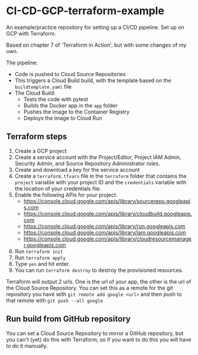 # CI-CD-GCP-terraform-example
An example/practice repository for setting up a CI/CD pipeline. Set up on GCP with Terraform.

Based on chapter 7 of 'Terraform in Action', but with some changes of my own.

The pipeline:
- Code is pushed to Cloud Source Repositories
- This triggers a Cloud Build build, with the template based on the `buildtemplate.yaml` file
- The Cloud Build:
  - Tests the code with pytest
  - Builds the Docker app in the `app` folder
  - Pushes the image to the Container Registry
  - Deploys the image to Cloud Run


## Terraform steps
1. Create a GCP project
2. Create a service account with the Project/Editor, Project IAM Admin, Security Admin, and Source Repository Administrator roles.
3. Create and download a key for the service account
4. Create a `terraform.tfvars` file in the `terraform` folder that contains the `project` variable with your project ID and the `credentials` variable with the location of your credentials file.
5. Enable the following APIs for your project:
   - https://console.cloud.google.com/apis/library/sourcerepo.googleapis.com
   - https://console.cloud.google.com/apis/library/cloudbuild.googleapis.com
   - https://console.cloud.google.com/apis/library/run.googleapis.com
   - https://console.cloud.google.com/apis/library/iam.googleapis.com
   - https://console.cloud.google.com/apis/library/cloudresourcemanager.googleapis.com
6. Run `terraform init`
7. Run `terraform apply`
8. Type `yes` and hit enter.
9.  You can run `terraform destroy` to destroy the provisioned resources.


Terraform will output 2 urls. One is the url of your app, the other is the url of the Cloud Source Repository. You can set this as a remote for the git repository you have with `git remote add google <url>` and then push to that remote with `git push --all google`

## Run build from GitHub repository
You can set a Cloud Source Repository to mirror a GitHub repository, but you can't (yet) do this with Terraform, so if you want to do this you will have to do it manually.